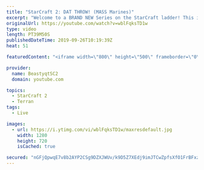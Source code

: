 ```yaml
---
title: "StarCraft 2: DAT THROW! (MASS Marines)"
excerpt: "Welcome to a BRAND NEW Series on the StarCraft ladder! This is the \"Mass Marines to Grandmaster\" challenge, where the only attacking unit that I'm allowed to make is Marines - and that's it! I am allowed to make Medivacs just so that the gaemplay is not too monotonous, but I believe I could even make"
originalUrl: https://youtube.com/watch?v=wblFqksTD1w
type: video
length: PT39M50S
publishedDateTime: 2019-09-26T10:19:39Z
heat: 51

featuredContent: "<iframe width=\"800\" height=\"500\" frameborder=\"0\" src=\"https://www.youtube.com/embed/wblFqksTD1w\" allow=\"accelerometer; autoplay; encrypted-media; gyroscope; picture-in-picture\" allowfullscreen></iframe>"

provider:
  name: BeastyqtSC2
  domain: youtube.com

topics:
  - StarCraft 2
  - Terran
tags:
  - Live

images:
  - url: https://i.ytimg.com/vi/wblFqksTD1w/maxresdefault.jpg
    width: 1280
    height: 720
    isCached: true

secured: "nGFjQpwqE7v8b2AYP2CSg9DZXJWUv/k9D5Z7XEdj9imJTCwZpfsXfO1FrBFxz/uXZSMF4Rhz8LFfq1cKd8cZne/Gvia0MKCDxcJkjQ0+MfvkLlKymZPdzCuENk4QaqhefvD3FdpS+wGBu2xRwETGcZf5aaIPyno4a/2i2mulFmE6+AnIl2hw1IiM8u2SJrEKIi0i5u4gbrbn5BW5Gr0JEcAP5CuGlnyxAwMoES4qclXIssfl4Hp+D6SmW23yt4XZtWMYMZVR1jORDlqcVnRVBn2IziJDWZaWpVvr6j+A8q5LMWsLqqx4IpJ5leMuTt6wad428pzfbWwQsjGIhlvV+/1FD5MSO/ELOKc9fsXwF+i+yB7Z5rHv4/b6BDwiQ7OMom/FmOj7cwfFdKJ1mCflkieDLHjQ9LP8L4IHdLznFgE=;wkgm2c+bBCUMKrHlZ9WJ6w=="
---
```


